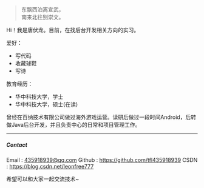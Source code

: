 > 东飘西泊离宣武，  
> 南来北往别崇文。

Hi！我是唐伏龙。目前，在找后台开发相关方向的实习。

爱好：

- 写代码
- 收藏球鞋
- 写诗

教育经历：

- 华中科技大学，学士
- 华中科技大学，硕士(在读)

曾经在百纳技术有限公司做过海外游戏运营。读研后做过一段时间Android，后转做Java后台开发，并且负责中心的日常和项目管理工作。



---
##### Contact
Email : 435918939@qq.com
Github : https://github.com/tfl435918939
CSDN : https://blog.csdn.net/leonfree777

希望可以和大家一起交流技术~
